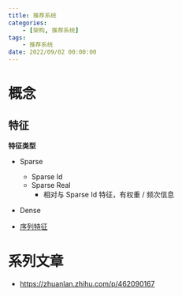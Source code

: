 ```yaml
---
title: 推荐系统
categories: 
	- [架构, 推荐系统]
tags:
	- 推荐系统
date: 2022/09/02 00:00:00
---
```


# 概念

## 特征

**特征类型**

- Sparse
  - Sparse Id
  - Sparse Real
    - 相对与 Sparse Id 特征，有权重 / 频次信息
- Dense

- [序列特征](https://zhuanlan.zhihu.com/p/461393899)

# 系列文章

- https://zhuanlan.zhihu.com/p/462090167